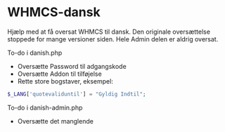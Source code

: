 WHMCS-dansk
===========

Hjælp med at få oversat WHMCS til dansk.
Den originale oversættelse stoppede for mange versioner siden.
Hele Admin delen er aldrig oversat.


To-do i danish.php
 - Oversætte Password til adgangskode
 - Oversætte Addon til tilføjelse
 - Rette store bogstaver, eksempel:
 ```php
$_LANG['quotevaliduntil'] = "Gyldig Indtil";
```

To-do i danish-admin.php
 - Oversætte det manglende

